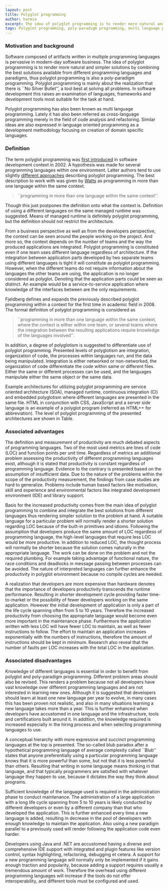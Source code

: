 ```yaml
---
layout: post
title: Polyglot programming
author: harmia
excerpt: The idea of polyglot programming is to render more natural and simpler solutions by combining the best solutions available from different programming languages and paradigms.
tags: Polyglot programming, poly-paradigm programming, multi language programming, cross-language programming
---
```


### Motivation and background ###

Software composed of artifacts written in multiple programming languages is pervasive in modern-day software business. The idea of polyglot programming is to render more natural and simpler solutions by combining the best solutions available from different programming languages and paradigms, thus polyglot programming is also a poly-paradigm programming. Polyglot programming is mainly about the realization that there is ``No Silver Bullet'', a tool best at solving all problems. In software development this raises an examination of languages, frameworks and development tools most suitable for the task at hand.

Polyglot programming has also been known as multi language programming. Lately it has also been referred as cross-language programming merely in the field of code analysis and refactoring. Similar ideas are also expressed in language oriented programming as a development methodology focusing on creation of domain specific languages.

### Definition ###

The term polyglot programming was [first introduced](http://www.drdobbs.com/polyglot-programming/184414854) in software development context in 2002. A hypothesis was made for several programming languages within one environment. Latter authors tend to use slightly [different approaches](http://olabini.com/blog/2008/06/fractal-programming/) describing polyglot programming. The best description to work with was given by [Watts](http://thewonggei.wordpress.com/2008/01/22/even-more-than-polyglot-programming/) as programming in more than one language within the same context.

>``programming in more than one language within the same context''.


Though this just postpones the definition onto what the context is. Definition of using a different languages on the same managed runtime was suggested. Means of managed runtime is definitely polyglot programming, but the definition should not restrict the architecture.

From a business perspective as well as from the developers perspective, the context can be seen around the people working on the project. And more so, the context depends on the number of teams and the way the produced applications are integrated. Polyglot programming is constituted even if one team uses different language regardless of architecture. If the integration between application parts developed by two separate teams using different languages is tight it will constitute as polyglot programming. However, when the different teams do not require information about the languages the other teams are using, the application is no longer considered as polyglot. Denoting that the application parts could be seen as distinct. An example would be a service-to-service application where knowledge of the interfaces between are the only requirements.

Fjeldberg defines and expands the previously described polyglot programming within a context for the first time in academic field in 2008. The formal definition of polyglot programming is considered as

>``programming in more than one language within the same context, where the context is either within one team, or several teams where the integration between the resulting applications require knowledge of the languages involved''.

In addition, a degree of polyglotism is suggested to differentiate use of polyglot programming. Presented levels of polyglotism are integration, organization of code, the processes within languages run, and the data being manipulated. Integration is either networked or non-networked, the organization of code differentiate the code within same or different files. Either the same or different processes can be used, and the languages manipulate either the same object or the same data.

Example architectures for utilizing polyglot programming are service oriented architecture (SOA), managed runtime, continuous integration (CI) and embedded polyglotism where different languages are presented in the same file. HTML in conjunction with CSS, JavaScript and a server side language is an example of a polyglot program (referred as HTML++ for abbreviation). The level of polyglot programming of the presented architectures are shown in Table.

### Associated advantages ###

The definition and measurement of productivity are much debated aspects of programming languages. Two of the most used metrics are lines of code (LOC) and function points per unit time. Regardless of metrics an additional problem assessing the productivity of different programming languages exist, although it is stated that productivity is constant regardless of programming language. Evidence to the contrary is presented based on the assumption of insufficient data. Due to the nature of the problems within the scope of the productivity measurement, the findings from case studies are hard to generalize. Problems include human based factors like motivation, skill and experience and environmental factors like integrated development environment (IDE) and library support.

Basis for the increased productivity comes from the main idea of polyglot programming to combine and integrate the best solutions from different languages thus rendering simpler solution to the problem at hand. A suitable language for a particular problem will normally render a shorter solution regarding LOC because of the built-in primitives and idioms. Following the assumption that developers produce the same amount of LOC regardless of programming language, the high-level languages that require less LOC would be more productive. In addition to reduced LOC, the thought process will normally be shorter because the solution comes naturally in the appropriate language. The work can be done on the problem and not the required plumbing. For example taking advantage of functional nature, the race conditions and deadlocks in message passing between processes can be avoided. The nature of interpreted languages can further enhance the productivity in polyglot environment because no compile cycles are needed. 

A realization that developers are more expensive than hardware denotes that the importance of developers productivity transcends the runtime performance. Resulting in shorter development cycle providing faster time-to-market or the possibility of fewer developers working on the same application. However the initial development of application is only a part of the life cycle spanning often from 5 to 10 years. Therefore the increased productivity from choosing the appropriate language would become even more important in the maintenance phase. Furthermore the application written with less LOC will have fewer LOC to maintain, as well as fewer instructions to follow. The effort to maintain an application increases exponentially with the numbers of instructions, therefore the amount of instructions should be kept in minimum. Research also reveal that the number of faults per LOC increases with the total LOC in the application.

### Associated disadvantages ### 

Knowledge of different languages is essential in order to benefit from polyglot and poly-paradigm programming. Different problem areas should also be revised. This renders a problem because not all developers have vast knowledge over different programming languages and are not interested in learning new ones. Although it is suggested that developers should learn at least one new language per year to evolve, in many cases this has been proven not realistic, and also in many situations learning a new language takes more than a year. This is further enhanced when developers have accustomed in one language and the infrastructure, tools and certifications built around it. In addition, the knowledge required is increased especially in the hiring process and when selecting programming languages to use.

A conceptual hierarchy with more expressive and succinct programming languages at the top is presented. The so-called blub paradox after a hypothetical programming language of average complexity called ``Blub'' states that anyone preferentially using a particular programming language knows that it is more powerful than some, but not that it is less powerful than others. Resulting that writing in some language means thinking in that language, and that typically programmers are satisfied with whatever language they happen to use, because it dictates the way they think about programs.

Sufficient knowledge of the language used is required in the administration phase to conduct maintenance. The administration of a large application with a long life cycle spanning from 5 to 10 years is likely conducted by different developers or even by a different company than that who developed the application. This is further enhanced every time a new language is added, resulting in decrease in the pool of developers with enough knowledge to maintain the application. Also using a new paradigm parallel to a previously used will render following the application code even harder.

Developers using Java and .NET are accustomed having a diverse and comprehensive IDE support with integrated and plugin features like version control, syntax highlighting, refactoring, debugging et cetera. A support for a new programming language will normally only be implemented if it gains enough traction and popularity, because adding a support requires usually a tremendous amount of work. Therefore the overhead using different programming languages will increase if the tools do not offer interoperability, and different tools must be configured and used.